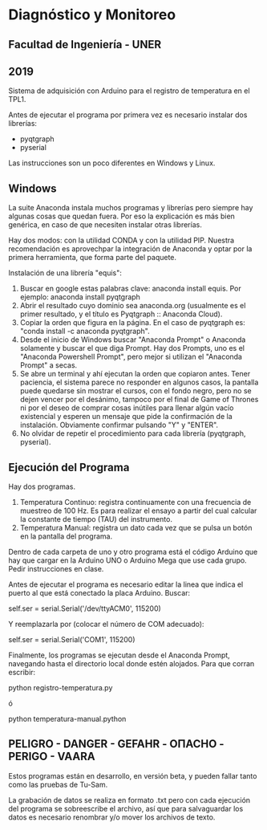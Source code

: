 # Diagnóstico y Monitoreo #
## Facultad de Ingeniería - UNER ##
## 2019 ##

Sistema de adquisición con Arduino para el registro de temperatura en el TPL1.

Antes de ejecutar el programa por primera vez es necesario instalar dos
librerías: 

- pyqtgraph
- pyserial

Las instrucciones son un poco diferentes en Windows y Linux. 


Windows
---------

La suite Anaconda instala muchos programas y librerías pero siempre hay algunas
cosas que quedan fuera. Por eso la explicación es más bien genérica, en caso de
que necesiten instalar otras librerías. 

Hay dos modos: con la utilidad CONDA y con la utilidad PIP. Nuestra
recomendación es aprovechpar la integración de Anaconda y optar por la primera
herramienta, que forma parte del paquete. 

Instalación de una librería "equis":

1. Buscar en google estas palabras clave: anaconda install equis. Por ejemplo:
   anaconda install pyqtgraph
2. Abrir el resultado cuyo dominio sea anaconda.org (usualmente es el primer
   resultado, y el título es Pyqtgraph :: Anaconda Cloud).
3. Copiar la orden que figura en la página. En el caso de pyqtgraph es: "conda
   install -c anaconda pyqtgraph".
4. Desde el inicio de Windows buscar "Anaconda Prompt" o Anaconda solamente y
   buscar el que diga Prompt. Hay dos Prompts, uno es el "Anaconda Powershell
   Prompt", pero mejor si utilizan el "Anaconda Prompt" a secas.
5. Se abre un terminal y ahí ejecutan la orden que copiaron antes. Tener
   paciencia, el sistema parece no responder en algunos casos, la pantalla puede
   quedarse sin mostrar el cursos, con el fondo negro, pero no se dejen vencer
   por el desánimo, tampoco por el final de Game of Thrones ni por el deseo de
   comprar cosas inútiles para llenar algún vacío existencial y esperen un
   mensaje que pide la confirmación de la instalación. Obviamente confirmar
   pulsando "Y" y "ENTER".
6. No olvidar de repetir el procedimiento para cada librería (pyqtgraph,
   pyserial).
   

Ejecución del Programa
---------------------------

Hay dos programas. 

1. Temperatura Continuo: registra continuamente con una frecuencia de muestreo
   de 100 Hz. Es para realizar el ensayo a partir del cual calcular la constante
   de tiempo (TAU) del instrumento.
2. Temperatura Manual: registra un dato cada vez que se pulsa un botón en la
   pantalla del programa. 
   
Dentro de cada carpeta de uno y otro programa está el código Arduino que hay que
cargar en la Arduino UNO o Arduino Mega que use cada grupo. Pedir instrucciones
en clase.

Antes de ejecutar el programa es necesario editar la linea que indica el puerto
al que está conectado la placa Arduino. Buscar:

   self.ser = serial.Serial('/dev/ttyACM0', 115200)

Y reemplazarla por (colocar el número de COM adecuado):

   self.ser = serial.Serial('COM1', 115200)

Finalmente, los programas se ejecutan desde el Anaconda Prompt, navegando hasta
el directorio local donde estén alojados. Para que corran escribir:

   python registro-temperatura.py

ó 

   python temperatura-manual.python
   
   
PELIGRO - DANGER - GEFAHR - ОПАСНО - PERIGO - VAARA
--------------------------------------------------------------

Estos programas están en desarrollo, en versión beta, y pueden fallar tanto como
las pruebas de Tu-Sam.

La grabación de datos se realiza en formato .txt pero con cada ejecución del
programa se sobreescribe el archivo, así que para salvaguardar los datos es
necesario renombrar y/o mover los archivos de texto.



